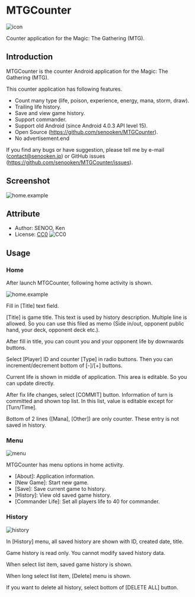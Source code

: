 # MTGCounter
![icon](image/icon/icon-256x256.png)

Counter application for the Magic: The Gathering (MTG).

## Introduction
MTGCounter is the counter Android application for the Magic: The Gathering (MTG).

This counter application has following features.

- Count many type (life, poison, experience, energy, mana, storm, draw).
- Trailing life history.
- Save and view game history.
- Support commander.
- Support old Android (since Android 4.0.3 API level 15).
- Open Source (https://github.com/senooken/MTGCounter).
- No advertisement.end

If you find any bugs or have suggestion, please tell me by e-mail (contact@senooken.jp) or GitHub issues (https://github.com/senooken/MTGCounter/issues).

## Screenshot
![home.example](image/master/home.example.png)

## Attribute
- Author: SENOO, Ken
- License: [CC0](https://creativecommons.org/publicdomain/zero/1.0/deed.en) ![CC0](https://mirrors.creativecommons.org/presskit/buttons/88x31/svg/cc-zero.svg)

## Usage

### Home
After launch MTGCounter, following home activity is shown.

![home.example](image/master/home.example.png)

Fill in [Title] text field.

[Title] is game title. This text is used by history description. Multiple line is allowed. So you can use this filed as memo (Side in/out, opponent public hand, your deck, opponent deck etc.).

After fill in title, you can count you and your opponent life by downwards buttons.

Select [Player] ID and counter [Type] in radio buttons. Then you can increment/decrement bottom of [-]/[+] buttons.

Current life is shown in middle of application. This area is editable. So you can update directly.

After fix life changes, select [COMMIT] button. Information of turn is committed and shown top list. In this list, value is editable except for [Turn/Time].

Bottom of 2 lines ([Mana], [Other]) are only counter. These entry is not saved in history.

### Menu
![menu](image/master/menu.png)

MTGCounter has menu options in home activity.

- [About]: Application information.
- [New Game]: Start new game.
- [Save]: Save current game to history.
- [History]: View old saved game history.
- [Commander Life]: Set all players life to 40 for commander.

### History
![history](image/master/history.png)

In [History] menu, all saved history are shown with ID, created date, title.

Game history is read only. You cannot modify saved history data.

When select list item, saved game history is shown.

When long select list item, [Delete] menu is shown.

If you want to delete all history, select bottom of [DELETE ALL] button.
